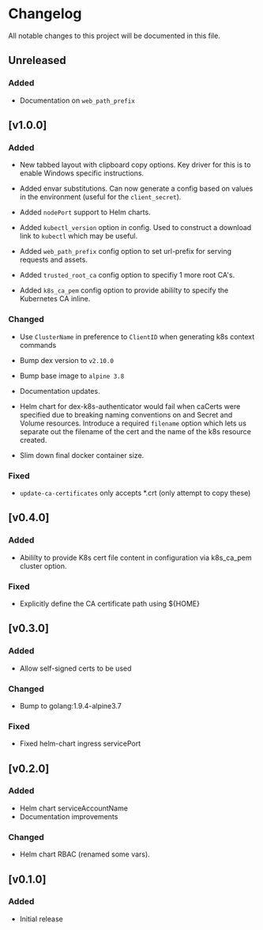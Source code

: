 # Changelog
All notable changes to this project will be documented in this file.

## Unreleased

### Added

- Documentation on `web_path_prefix`

## [v1.0.0]
### Added

- New tabbed layout with clipboard copy options. Key driver for this is to 
enable Windows specific instructions.

- Added envar substitutions. Can now generate a config based on values in the 
environment (useful for the `client_secret`).

- Added `nodePort` support to Helm charts.

- Added `kubectl_version` option in config. Used to construct a download link to `kubectl` which may be useful.

- Added `web_path_prefix` config option to set url-prefix for serving requests and assets.

- Added `trusted_root_ca` config option to specifiy 1 more root CA's.

- Added `k8s_ca_pem` config option to provide abililty to specify the Kubernetes CA inline.

### Changed

- Use `ClusterName` in preference to `ClientID` when generating k8s context commands

- Bump dex version to `v2.10.0`

- Bump base image to `alpine 3.8`

- Documentation updates.

- Helm chart for dex-k8s-authenticator would fail when caCerts were specified due to breaking naming conventions on and Secret and Volume resources. Introduce a required `filename` option which lets us separate out the filename of the cert and the name of the k8s resource created.

- Slim down final docker container size.

### Fixed

- `update-ca-certificates` only accepts *.crt (only attempt to copy these)

## [v0.4.0]
### Added
- Abililty to provide K8s cert file content in configuration via k8s_ca_pem
cluster option.

### Fixed
- Explicitly define the CA certificate path using ${HOME}

## [v0.3.0]
### Added
- Allow self-signed certs to be used

### Changed
- Bump to golang:1.9.4-alpine3.7

### Fixed
- Fixed helm-chart ingress servicePort

## [v0.2.0] 
### Added
- Helm chart serviceAccountName 
- Documentation improvements

### Changed
- Helm chart RBAC (renamed some vars).

## [v0.1.0] 
### Added
- Initial release

